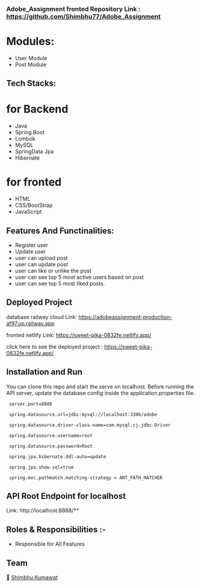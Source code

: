 ### Adobe_Assignment fronted Repository Link : https://github.com/Shimbhu77/Adobe_Assignment

# Modules:
- User Module    
- Post Module

## Tech Stacks:             
# for Backend
- Java
- Spring Boot
- Lombok
- MySQL
- SpringData Jpa
- Hibernate


# for fronted
- HTML
- CSS/BootStrap
- JavaScript

## Features And Functinalities:
    
- Register user
- Update user
- user can upload post
- user can update post
- user can like or unlike the post
- user can see top 5 most active users based on post
- user can see top 5 most liked posts.

## Deployed Project 
database railway cloud Link: https://adobeassignment-production-af97.up.railway.app

fronted netlify Link: https://sweet-pika-0832fe.netlify.app/

click here to see the deployed project : https://sweet-pika-0832fe.netlify.app/

## Installation and Run 

You can clone this repo and start the serve on localhost.
Before running the API server, update the database config inside the application.properties file.


  ```
   server.port=8888 
   
   spring.datasource.url=jdbc:mysql://localhost:3306/adobe
   
   spring.datasource.driver-class-name=com.mysql.cj.jdbc.Driver
   
   spring.datasource.username=root
   
   spring.datasource.password=Root
   
   spring.jpa.hibernate.ddl-auto=update 
   
   spring.jpa.show-sql=true
   
   spring.mvc.pathmatch.matching-strategy = ANT_PATH_MATCHER
   ```

## API Root Endpoint for localhost

Link: http://localhost:8888/**

## Roles & Responsibilities :-

- Responsible for All Features

## Team 

👤 [Shimbhu Kumawat](https://github.com/Shimbhu77)
     

